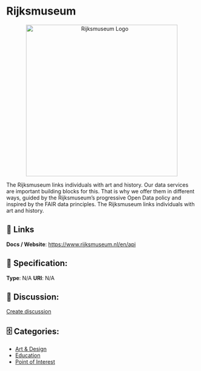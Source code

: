# Rijksmuseum
<p align="center">
    <img width="400" src="https://raw.githubusercontent.com/apis-list/apis-list/main/apis/rijksmuseum/logo_256x256.png" alt="Rijksmuseum Logo"/>
</p>

The Rijksmuseum links individuals with art and history. Our data services are important building blocks for this. That is why we offer them in different ways, guided by the Rijksmuseum’s progressive Open Data policy and inspired by the FAIR data principles.  The Rijksmuseum links individuals with art and history.

##  🔗 Links
**Docs / Website**: https://www.rijksmuseum.nl/en/api

## 🧬 Specification:
**Type**: N/A
**URI**: N/A

## 💬 Discussion:
[Create discussion](https://github.com/apis-list/apis-list/discussions/new)

## 🗄️ Categories:
- [Art & Design](https://github.com/apis-list/apis-list#art--design)
- [Education](https://github.com/apis-list/apis-list#education)
- [Point of Interest](https://github.com/apis-list/apis-list#point-of-interest)











